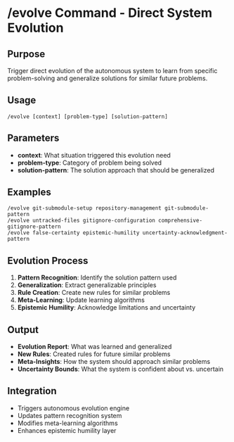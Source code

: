 # /evolve Command - Direct System Evolution

## Purpose
Trigger direct evolution of the autonomous system to learn from specific problem-solving and generalize solutions for similar future problems.

## Usage
```
/evolve [context] [problem-type] [solution-pattern]
```

## Parameters
- **context**: What situation triggered this evolution need
- **problem-type**: Category of problem being solved
- **solution-pattern**: The solution approach that should be generalized

## Examples
```
/evolve git-submodule-setup repository-management git-submodule-pattern
/evolve untracked-files gitignore-configuration comprehensive-gitignore-pattern
/evolve false-certainty epistemic-humility uncertainty-acknowledgment-pattern
```

## Evolution Process
1. **Pattern Recognition**: Identify the solution pattern used
2. **Generalization**: Extract generalizable principles
3. **Rule Creation**: Create new rules for similar problems
4. **Meta-Learning**: Update learning algorithms
5. **Epistemic Humility**: Acknowledge limitations and uncertainty

## Output
- **Evolution Report**: What was learned and generalized
- **New Rules**: Created rules for future similar problems
- **Meta-Insights**: How the system should approach similar problems
- **Uncertainty Bounds**: What the system is confident about vs. uncertain

## Integration
- Triggers autonomous evolution engine
- Updates pattern recognition system
- Modifies meta-learning algorithms
- Enhances epistemic humility layer
